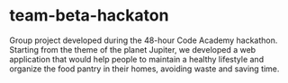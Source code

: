 # team-beta-hackaton
Group project developed during the 48-hour Code Academy hackathon.
Starting from the theme of the planet Jupiter, we developed a web application that would help people to maintain a healthy lifestyle and organize the food pantry in their homes, avoiding waste and saving time.
